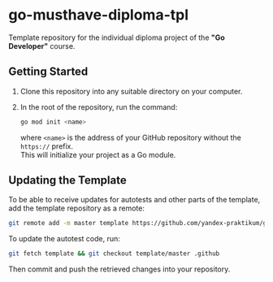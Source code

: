 # go-musthave-diploma-tpl

Template repository for the individual diploma project of the **"Go Developer"** course.

## Getting Started

1. Clone this repository into any suitable directory on your computer.  
2. In the root of the repository, run the command:

   ```bash
   go mod init <name>
   ```

   where `<name>` is the address of your GitHub repository without the `https://` prefix.  
   This will initialize your project as a Go module.

## Updating the Template

To be able to receive updates for autotests and other parts of the template, add the template repository as a remote:

```bash
git remote add -m master template https://github.com/yandex-praktikum/go-musthave-diploma-tpl.git
```

To update the autotest code, run:

```bash
git fetch template && git checkout template/master .github
```

Then commit and push the retrieved changes into your repository.
